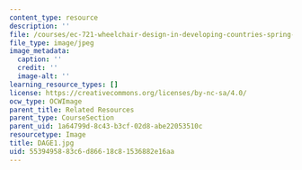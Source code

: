 ```yaml
---
content_type: resource
description: ''
file: /courses/ec-721-wheelchair-design-in-developing-countries-spring-2009/5539495883c6d86618c81536882e16aa_DAGE1.jpg
file_type: image/jpeg
image_metadata:
  caption: ''
  credit: ''
  image-alt: ''
learning_resource_types: []
license: https://creativecommons.org/licenses/by-nc-sa/4.0/
ocw_type: OCWImage
parent_title: Related Resources
parent_type: CourseSection
parent_uid: 1a64799d-8c43-b3cf-02d8-abe22053510c
resourcetype: Image
title: DAGE1.jpg
uid: 55394958-83c6-d866-18c8-1536882e16aa
---
```

